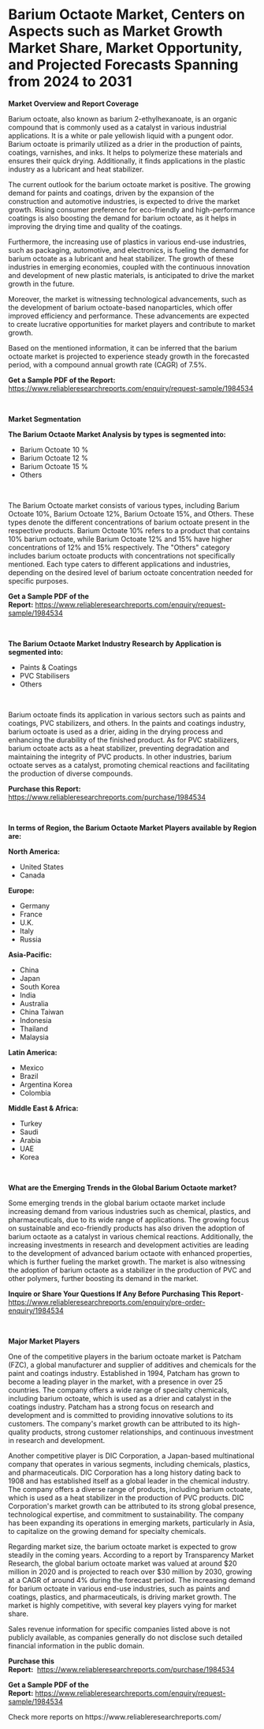<p><h1>Barium Octaote Market, Centers on Aspects such as Market Growth Market Share, Market Opportunity, and Projected Forecasts Spanning from 2024 to 2031</h1></p><p><strong>Market Overview and Report Coverage</strong></p>
<p><p>Barium octoate, also known as barium 2-ethylhexanoate, is an organic compound that is commonly used as a catalyst in various industrial applications. It is a white or pale yellowish liquid with a pungent odor. Barium octoate is primarily utilized as a drier in the production of paints, coatings, varnishes, and inks. It helps to polymerize these materials and ensures their quick drying. Additionally, it finds applications in the plastic industry as a lubricant and heat stabilizer.</p><p>The current outlook for the barium octoate market is positive. The growing demand for paints and coatings, driven by the expansion of the construction and automotive industries, is expected to drive the market growth. Rising consumer preference for eco-friendly and high-performance coatings is also boosting the demand for barium octoate, as it helps in improving the drying time and quality of the coatings.</p><p>Furthermore, the increasing use of plastics in various end-use industries, such as packaging, automotive, and electronics, is fueling the demand for barium octoate as a lubricant and heat stabilizer. The growth of these industries in emerging economies, coupled with the continuous innovation and development of new plastic materials, is anticipated to drive the market growth in the future.</p><p>Moreover, the market is witnessing technological advancements, such as the development of barium octoate-based nanoparticles, which offer improved efficiency and performance. These advancements are expected to create lucrative opportunities for market players and contribute to market growth.</p><p>Based on the mentioned information, it can be inferred that the barium octoate market is projected to experience steady growth in the forecasted period, with a compound annual growth rate (CAGR) of 7.5%.</p></p>
<p><strong>Get a Sample PDF of the Report:</strong> <a href="https://www.reliableresearchreports.com/enquiry/request-sample/1984534">https://www.reliableresearchreports.com/enquiry/request-sample/1984534</a></p>
<p>&nbsp;</p>
<p><strong>Market Segmentation</strong></p>
<p><strong>The Barium Octaote Market Analysis by types is segmented into:</strong></p>
<p><ul><li>Barium Octoate 10 %</li><li>Barium Octoate 12 %</li><li>Barium Octoate 15 %</li><li>Others</li></ul></p>
<p>&nbsp;</p>
<p><p>The Barium Octoate market consists of various types, including Barium Octoate 10%, Barium Octoate 12%, Barium Octoate 15%, and Others. These types denote the different concentrations of barium octoate present in the respective products. Barium Octoate 10% refers to a product that contains 10% barium octoate, while Barium Octoate 12% and 15% have higher concentrations of 12% and 15% respectively. The "Others" category includes barium octoate products with concentrations not specifically mentioned. Each type caters to different applications and industries, depending on the desired level of barium octoate concentration needed for specific purposes.</p></p>
<p><strong>Get a Sample PDF of the Report:</strong>&nbsp;<a href="https://www.reliableresearchreports.com/enquiry/request-sample/1984534">https://www.reliableresearchreports.com/enquiry/request-sample/1984534</a></p>
<p>&nbsp;</p>
<p><strong>The Barium Octaote Market Industry Research by Application is segmented into:</strong></p>
<p><ul><li>Paints & Coatings</li><li>PVC Stabilisers</li><li>Others</li></ul></p>
<p>&nbsp;</p>
<p><p>Barium octoate finds its application in various sectors such as paints and coatings, PVC stabilizers, and others. In the paints and coatings industry, barium octoate is used as a drier, aiding in the drying process and enhancing the durability of the finished product. As for PVC stabilizers, barium octoate acts as a heat stabilizer, preventing degradation and maintaining the integrity of PVC products. In other industries, barium octoate serves as a catalyst, promoting chemical reactions and facilitating the production of diverse compounds.</p></p>
<p><strong>Purchase this Report:</strong>&nbsp; <a href="https://www.reliableresearchreports.com/purchase/1984534">https://www.reliableresearchreports.com/purchase/1984534</a></p>
<p>&nbsp;</p>
<p><strong>In terms of Region, the Barium Octaote Market Players available by Region are:</strong></p>
<p>
    <p> <strong> North America: </strong>
        <ul>
            <li>United States</li>
            <li>Canada</li>
        </ul>
        </p> 
    <p> <strong> Europe: </strong>
        <ul>
            <li>Germany</li>
            <li>France</li>
            <li>U.K.</li>
            <li>Italy</li>
            <li>Russia</li>
        </ul>
        </p> 
    <p> <strong> Asia-Pacific: </strong>
        <ul>
            <li>China</li>
            <li>Japan</li>
            <li>South Korea</li>
            <li>India</li>
            <li>Australia</li>
            <li>China Taiwan</li>
            <li>Indonesia</li>
            <li>Thailand</li>
            <li>Malaysia</li>
        </ul>
        </p> 
    <p> <strong> Latin America: </strong>
        <ul>
            <li>Mexico</li>
            <li>Brazil</li>
            <li>Argentina Korea</li>
            <li>Colombia</li>
        </ul>
        </p> 
    <p> <strong> Middle East & Africa: </strong>
        <ul>
            <li>Turkey</li>
            <li>Saudi</li>
            <li>Arabia</li>
            <li>UAE</li>
            <li>Korea</li>
        </ul>
    </p>
    </p>
<p>&nbsp;</p>
<p><strong>What are the Emerging Trends in the Global Barium Octaote market?</strong></p>
<p><p>Some emerging trends in the global barium octaote market include increasing demand from various industries such as chemical, plastics, and pharmaceuticals, due to its wide range of applications. The growing focus on sustainable and eco-friendly products has also driven the adoption of barium octaote as a catalyst in various chemical reactions. Additionally, the increasing investments in research and development activities are leading to the development of advanced barium octaote with enhanced properties, which is further fueling the market growth. The market is also witnessing the adoption of barium octaote as a stabilizer in the production of PVC and other polymers, further boosting its demand in the market.</p></p>
<p><strong>Inquire or Share Your Questions If Any Before Purchasing This Report</strong>- <a href="https://www.reliableresearchreports.com/enquiry/pre-order-enquiry/1984534">https://www.reliableresearchreports.com/enquiry/pre-order-enquiry/1984534</a></p>
<p>&nbsp;</p>
<p><strong>Major Market Players</strong></p>
<p><p>One of the competitive players in the barium octoate market is Patcham (FZC), a global manufacturer and supplier of additives and chemicals for the paint and coatings industry. Established in 1994, Patcham has grown to become a leading player in the market, with a presence in over 25 countries. The company offers a wide range of specialty chemicals, including barium octoate, which is used as a drier and catalyst in the coatings industry. Patcham has a strong focus on research and development and is committed to providing innovative solutions to its customers. The company's market growth can be attributed to its high-quality products, strong customer relationships, and continuous investment in research and development.</p><p>Another competitive player is DIC Corporation, a Japan-based multinational company that operates in various segments, including chemicals, plastics, and pharmaceuticals. DIC Corporation has a long history dating back to 1908 and has established itself as a global leader in the chemical industry. The company offers a diverse range of products, including barium octoate, which is used as a heat stabilizer in the production of PVC products. DIC Corporation's market growth can be attributed to its strong global presence, technological expertise, and commitment to sustainability. The company has been expanding its operations in emerging markets, particularly in Asia, to capitalize on the growing demand for specialty chemicals.</p><p>Regarding market size, the barium octoate market is expected to grow steadily in the coming years. According to a report by Transparency Market Research, the global barium octoate market was valued at around $20 million in 2020 and is projected to reach over $30 million by 2030, growing at a CAGR of around 4% during the forecast period. The increasing demand for barium octoate in various end-use industries, such as paints and coatings, plastics, and pharmaceuticals, is driving market growth. The market is highly competitive, with several key players vying for market share.</p><p>Sales revenue information for specific companies listed above is not publicly available, as companies generally do not disclose such detailed financial information in the public domain.</p></p>
<p><strong>Purchase this Report:</strong>&nbsp;&nbsp;<a href="https://www.reliableresearchreports.com/purchase/1984534">https://www.reliableresearchreports.com/purchase/1984534</a></p>
<p></p>
<p><strong>Get a Sample PDF of the Report:</strong>&nbsp;<a href="https://www.reliableresearchreports.com/enquiry/request-sample/1984534">https://www.reliableresearchreports.com/enquiry/request-sample/1984534</a></p>
<p>Check more reports on https://www.reliableresearchreports.com/</p>